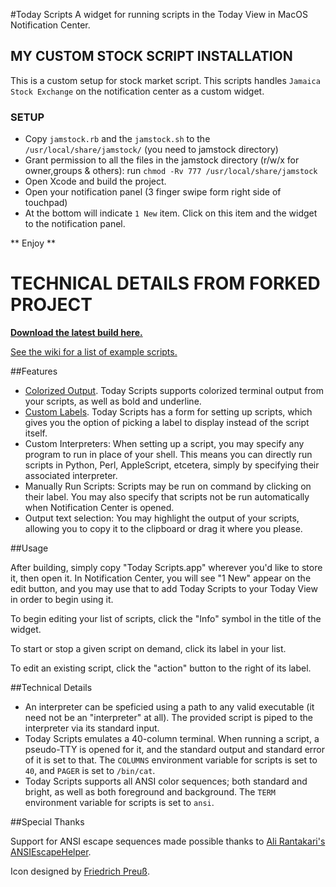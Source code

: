 #Today Scripts
A widget for running scripts in the Today View in MacOS Notification Center.

## MY CUSTOM STOCK SCRIPT INSTALLATION
This is a custom setup for stock market script. This scripts handles `Jamaica Stock Exchange` on the notification center as a custom widget.

### SETUP
  - Copy `jamstock.rb` and the `jamstock.sh` to the `/usr/local/share/jamstock/` (you need to jamstock directory)
  - Grant permission to all the files in the jamstock directory (r/w/x for owner,groups & others): run `chmod -Rv 777 /usr/local/share/jamstock`
  - Open Xcode and build the project.
  - Open your notification panel (3 finger swipe form right side of touchpad)
  - At the bottom will indicate `1 New` item. Click on this item and the widget to the notification panel.
  
** Enjoy **


# TECHNICAL DETAILS FROM FORKED PROJECT
[**Download the latest build here.**](https://github.com/SamRothCA/Today-Scripts/releases)

[See the wiki for a list of example scripts.](https://github.com/SamRothCA/Today-Scripts/wiki)

##Features

* [Colorized Output](http://i.imgur.com/Yvj2ePG.png). Today Scripts supports colorized terminal output from your scripts, as well as bold and underline.
* [Custom Labels](http://i.imgur.com/LL4s6Ao.png). Today Scripts has a form for setting up scripts, which gives you the option of picking a label to display instead of the script itself.
* Custom Interpreters: When setting up a script, you may specify any program to run in place of your shell. This means you can directly run scripts in Python, Perl, AppleScript, etcetera, simply by specifying their associated interpreter.
* Manually Run Scripts: Scripts may be run on command by clicking on their label. You may also specify that scripts not be run automatically when Notification Center is opened.
* Output text selection: You may highlight the output of your scripts, allowing you to copy it to the clipboard or drag it where you please.

##Usage

After building, simply copy "Today Scripts.app" wherever you'd like to store it, then open it. In Notification Center, you will see "1 New" appear on the edit button, and you may use that to add Today Scripts to your Today View in order to begin using it.

To begin editing your list of scripts, click the "Info" symbol in the title of the widget.

To start or stop a given script on demand, click its label in your list.

To edit an existing script, click the "action" button to the right of its label.

##Technical Details

* An interpreter can be speficied using a path to any valid executable (it need not be an "interpreter" at all). The provided script is piped to the interpreter via its standard input.
* Today Scripts emulates a 40-column terminal. When running a script, a pseudo-TTY is opened for it, and the standard output and standard error of it is set to that. The `COLUMNS` environment variable for scripts is set to `40`, and `PAGER` is set to `/bin/cat`.
* Today Scripts supports all ANSI color sequences; both standard and bright, as well as both foreground and background. The `TERM` environment variable for scripts is set to `ansi`.

##Special Thanks

Support for ANSI escape sequences made possible thanks to [Ali Rantakari's ANSIEscapeHelper](http://hasseg.org/ansiEscapeHelper/).

Icon designed by [Friedrich Preuß](http://phriedrich.de).
